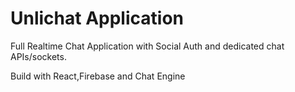 # Unlichat Application

Full Realtime Chat Application with Social Auth and dedicated chat APIs/sockets.

Build with React,Firebase and Chat Engine
